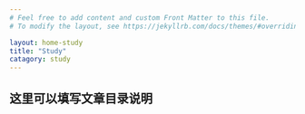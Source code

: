 ```yaml
---
# Feel free to add content and custom Front Matter to this file.
# To modify the layout, see https://jekyllrb.com/docs/themes/#overriding-theme-defaults

layout: home-study
title: "Study"
catagory: study
---
```


## 这里可以填写文章目录说明